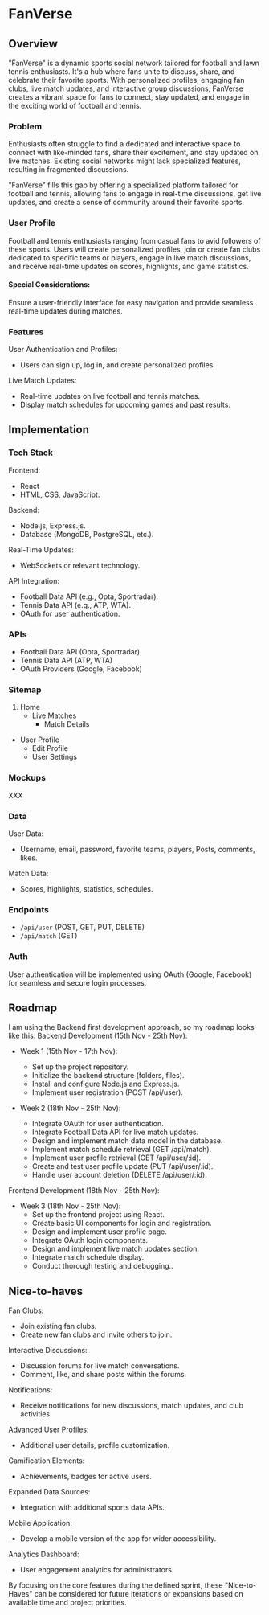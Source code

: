 # FanVerse

## Overview

"FanVerse" is a dynamic sports social network tailored for football and lawn tennis enthusiasts. It's a hub where fans unite to discuss, share, and celebrate their favorite sports. With personalized profiles, engaging fan clubs, live match updates, and interactive group discussions, FanVerse creates a vibrant space for fans to connect, stay updated, and engage in the exciting world of football and tennis.

### Problem

Enthusiasts often struggle to find a dedicated and interactive space to connect with like-minded fans, share their excitement, and stay updated on live matches. Existing social networks might lack specialized features, resulting in fragmented discussions.

"FanVerse" fills this gap by offering a specialized platform tailored for football and tennis, allowing fans to engage in real-time discussions, get live updates, and create a sense of community around their favorite sports.

### User Profile

Football and tennis enthusiasts ranging from casual fans to avid followers of these sports. Users will create personalized profiles, join or create fan clubs dedicated to specific teams or players, engage in live match discussions, and receive real-time updates on scores, highlights, and game statistics.

#### Special Considerations:

Ensure a user-friendly interface for easy navigation and provide seamless real-time updates during matches.

### Features

User Authentication and Profiles:

- Users can sign up, log in, and create personalized profiles.

Live Match Updates:

- Real-time updates on live football and tennis matches.
- Display match schedules for upcoming games and past results.

## Implementation

### Tech Stack

Frontend:

- React
- HTML, CSS, JavaScript.

Backend:

- Node.js, Express.js.
- Database (MongoDB, PostgreSQL, etc.).

Real-Time Updates:

- WebSockets or relevant technology.

API Integration:

- Football Data API (e.g., Opta, Sportradar).
- Tennis Data API (e.g., ATP, WTA).
- OAuth for user authentication.

### APIs

- Football Data API (Opta, Sportradar)
- Tennis Data API (ATP, WTA)
- OAuth Providers (Google, Facebook)

### Sitemap

1. Home
   - Live Matches
      - Match Details
  - User Profile
      - Edit Profile
      - User Settings

### Mockups

XXX

### Data

User Data:

- Username, email, password, favorite teams, players, Posts, comments, likes.

Match Data:
- Scores, highlights, statistics, schedules.

### Endpoints

- `/api/user` (POST, GET, PUT, DELETE)
- `/api/match` (GET)

### Auth

User authentication will be implemented using OAuth (Google, Facebook) for seamless and secure login processes.

## Roadmap

I am using the Backend first development approach, so my roadmap looks like this:
Backend Development (15th Nov - 25th Nov):

- Week 1 (15th Nov - 17th Nov):

  - Set up the project repository.
  - Initialize the backend structure (folders, files).
  - Install and configure Node.js and Express.js.
  - Implement user registration (POST /api/user).

- Week 2 (18th Nov - 25th Nov):
  - Integrate OAuth for user authentication.
  - Integrate Football Data API for live match updates.
  - Design and implement match data model in the database.
  - Implement match schedule retrieval (GET /api/match).
  - Implement user profile retrieval (GET /api/user/:id).
  - Create and test user profile update (PUT /api/user/:id).
  - Handle user account deletion (DELETE /api/user/:id).

Frontend Development (18th Nov - 25th Nov):

- Week 3 (18th Nov - 25th Nov):
  - Set up the frontend project using React.
  - Create basic UI components for login and registration.
  - Design and implement user profile page.
  - Integrate OAuth login components.
  - Design and implement live match updates section.
  - Integrate match schedule display.
  - Conduct thorough testing and debugging..

## Nice-to-haves

Fan Clubs:

- Join existing fan clubs.
- Create new fan clubs and invite others to join.

Interactive Discussions:

- Discussion forums for live match conversations.
- Comment, like, and share posts within the forums.

Notifications:

- Receive notifications for new discussions, match updates, and club activities.

Advanced User Profiles:

- Additional user details, profile customization.

Gamification Elements:

- Achievements, badges for active users.

Expanded Data Sources:

- Integration with additional sports data APIs.

Mobile Application:

- Develop a mobile version of the app for wider accessibility.

Analytics Dashboard:

- User engagement analytics for administrators.

By focusing on the core features during the defined sprint, these "Nice-to-Haves" can be considered for future iterations or expansions based on available time and project priorities.
